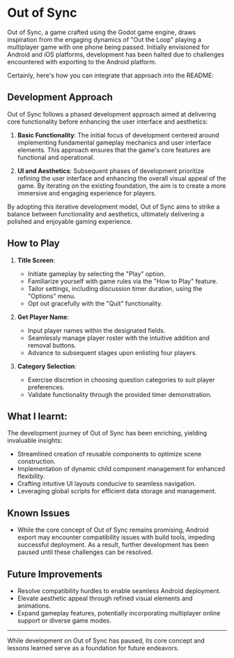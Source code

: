 # Out of Sync

Out of Sync, a game crafted using the Godot game engine, draws inspiration from the engaging dynamics of "Out the Loop" playing a multiplayer game with one phone being passed. Initially envisioned for Android and iOS platforms, development has been halted due to challenges encountered with exporting to the Android platform.

Certainly, here's how you can integrate that approach into the README:

## Development Approach

Out of Sync follows a phased development approach aimed at delivering core functionality before enhancing the user interface and aesthetics:

1. **Basic Functionality**: The initial focus of development centered around implementing fundamental gameplay mechanics and user interface elements. This approach ensures that the game's core features are functional and operational.

2. **UI and Aesthetics**: Subsequent phases of development prioritize refining the user interface and enhancing the overall visual appeal of the game. By iterating on the existing foundation, the aim is to create a more immersive and engaging experience for players.

By adopting this iterative development model, Out of Sync aims to strike a balance between functionality and aesthetics, ultimately delivering a polished and enjoyable gaming experience.

## How to Play

1. **Title Screen**:
   - Initiate gameplay by selecting the "Play" option.
   - Familiarize yourself with game rules via the "How to Play" feature.
   - Tailor settings, including discussion timer duration, using the "Options" menu.
   - Opt out gracefully with the "Quit" functionality.

2. **Get Player Name**:
   - Input player names within the designated fields.
   - Seamlessly manage player roster with the intuitive addition and removal buttons.
   - Advance to subsequent stages upon enlisting four players.

3. **Category Selection**:
   - Exercise discretion in choosing question categories to suit player preferences.
   - Validate functionality through the provided timer demonstration.

## What I learnt:

The development journey of Out of Sync has been enriching, yielding invaluable insights:

- Streamlined creation of reusable components to optimize scene construction.
- Implementation of dynamic child component management for enhanced flexibility.
- Crafting intuitive UI layouts conducive to seamless navigation.
- Leveraging global scripts for efficient data storage and management.

## Known Issues

- While the core concept of Out of Sync remains promising, Android export may encounter compatibility issues with build tools, impeding successful deployment. As a result, further development has been paused until these challenges can be resolved.

## Future Improvements

- Resolve compatibility hurdles to enable seamless Android deployment.
- Elevate aesthetic appeal through refined visual elements and animations.
- Expand gameplay features, potentially incorporating multiplayer online support or diverse game modes.

---

While development on Out of Sync has paused, its core concept and lessons learned serve as a foundation for future endeavors.
